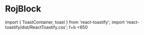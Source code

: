 # RojBlock
import { ToastContainer, toast } from 'react-toastify';
import 'react-toastify/dist/ReactToastify.css';
f+b
<650